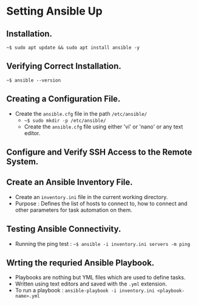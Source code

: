 # Setting Ansible Up

## Installation.
`~$ sudo apt update && sudo apt install ansible -y`

## Verifying Correct Installation.
`~$ ansible --version`

## Creating a Configuration File.
* Create the `ansible.cfg` file in the path `/etc/ansible/`
    - `~$ sudo mkdir -p /etc/ansible/`
    - Create the `ansible.cfg` file using either 'vi' or 'nano' or any text editor.
    
## Configure and Verify SSH Access to the Remote System.

## Create an Ansible Inventory File.
* Create an `inventory.ini` file in the current working directory.
* Purpose : Defines the list of hosts to connect to, how to connect and other parameters for task automation on them.

## Testing Ansible Connectivity.
* Running the ping test : `~$ ansible -i inventory.ini servers -m ping`

## Wrting the requried Ansible Playbook.
* Playbooks are nothing but YML files which are used to define tasks.
* Written using text editors and saved with the `.yml` extension.
* To run a playbook : ```ansible-playbook -i inventory.ini <playbook-name>.yml```
